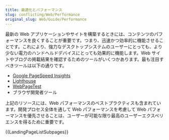 ```yaml
---
title: 最適化とパフォーマンス
slug: conflicting/Web/Performance
original_slug: Web/Guide/Performance
---
```


最新の Web アプリケーションやサイトを構築するときには、コンテンツのパフォーマンスを良くすることが重要です。つまり、迅速かつ効率的に機能させることです。これにより、強力なデスクトップシステムのユーザーにとっても、より少ない電力のハンドヘルドデバイスにとっても効果的に機能します。Web サイトやブログの掲載結果を確認するためのツールがいくつかあります。最も注目すべきツールは以下の通りです。

- [Google PageSpeed Insights](https://developers.google.com/speed/pagespeed/insights/)
- [Lighthouse](https://developers.google.com/web/tools/lighthouse/)
- [WebPageTest](https://www.webpagetest.org/)
- ブラウザ開発者ツール

上記のリソースには、Web パフォーマンスのベストプラクティスも含まれています。開発プロセス全体を通して Web パフォーマンスを考慮して Web パフォーマンスを優先させることは、ユーザーが可能な限り最高のユーザーエクスペリエンスを得るために重要です。

{{LandingPageListSubpages}}
